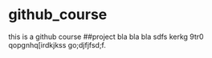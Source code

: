 # github_course
this is a github course 
##project bla bla bla
sdfs kerkg 9tr0 qopgnhq[irdkjkss go;djfjfsd;f.

